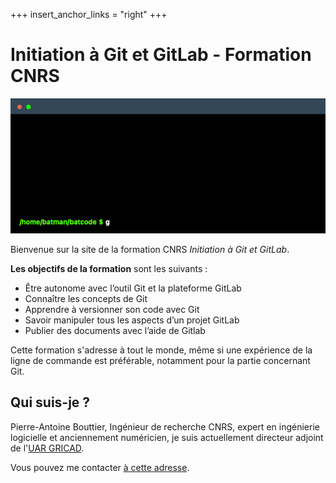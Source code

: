+++
insert_anchor_links = "right"
+++



# Initiation à Git et GitLab - Formation CNRS

![](images/terminal.gif)

Bienvenue sur la site de la formation CNRS *Initiation à Git et GitLab*. 

**Les objectifs de la formation** sont les suivants : 

- Être autonome avec l’outil Git et la plateforme GitLab 
- Connaître les concepts de Git
- Apprendre à versionner son code avec Git
- Savoir manipuler tous les aspects d’un projet GitLab
- Publier des documents avec l’aide de Gitlab

Cette formation s'adresse à tout le monde, même si une expérience de la ligne de commande est préférable, notamment pour la partie concernant Git. 

## Qui suis-je ? 

Pierre-Antoine Bouttier, Ingénieur de recherche CNRS, expert en ingénierie logicielle et anciennement numéricien, je suis actuellement directeur adjoint de l'[UAR GRICAD](https://gricad.univ-grenoble-alpes.fr). 

Vous pouvez me contacter [à cette adresse](mailto:pierre-antoine.bouttier@univ-grenoble-alpes.fr). 